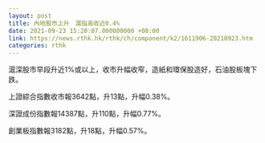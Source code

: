 ```yaml
---
layout: post
title: 內地股市上升　滬指高收近0.4%
date: 2021-09-23 15:20:07.000000000 +08:00
link: https://news.rthk.hk/rthk/ch/component/k2/1611906-20210923.htm
categories: rthk
---
```


滬深股市早段升近1%或以上，收市升幅收窄，造紙和環保股造好，石油股板塊下跌。

上證綜合指數收市報3642點，升13點，升幅0.38%。

深證成份指數報14387點，升110點，升幅0.77%。

創業板指數報3182點，升18點，升幅0.57%。

